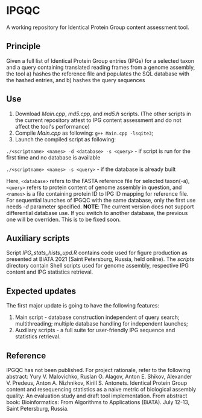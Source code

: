 # IPGQC
A working repository for Identical Protein Group content assessment tool.
## Principle
Given a full list of Identical Protein Group entries (IPGs) for a selected taxon and a query containing translated reading frames from a genome assembly, the tool a) hashes the reference file and populates the SQL database with the hashed entries, and b) hashes the query sequences 
## Use
1. Download *Main.cpp*, *md5.cpp*, and *md5.h* scripts. (The other scripts in the current repository attest to IPG content assessment and do not affect the tool's performance)
2. Compile *Main.cpp* as following: `g++ Main.cpp -lsqite3`;
4. Launch the compiled script as following: 

`./<scriptname> <names> -d <database> -s <query>` - if script is run for the first time and no database is available 

`./<scriptname> <names> -s <query>` - if the database is already built 

Here, `<database>` refers to the FASTA reference file for selected taxon(-a), `<query>` refers to protein content of genome assembly in question, and `<names>` is a file containing protein ID to IPG ID mapping for reference file. For sequential launches of IPGQC with the same database, only the first use needs *-d* parameter specified.
**NOTE**: The current version does not support differential database use. If you switch to another database, the previous one will be overriden. This is to be fixed soon.
## Auxiliary scripts
Script *IPG_stats_hists_upd.R* contains code used for figure production as presented at BiATA 2021 (Saint Petersburg, Russia, held online). The *scripts* directory contain Shell scripts used for genome assembly, respective IPG content and IPG statistics retrieval.
## Expected updates
The first major update is going to have the following features:
1. Main script - database construction independent of query search; multithreading; multiple database handling for independent launches;
2. Auxiliary scripts - a full suite for user-friendly IPG sequence and statistics retrieval.
## Reference
IPGQC has not been published. For project rationale, refer to the following abstract:
Yury V. Malovichko, Ruslan O. Alagov, Anton E. Shikov, Alexander V. Predeus, Anton A. Nizhnikov, Kirill S. Antonets. Identical Protein Group content and resequencing statistics as a naive metric of biological assembly quality: An evaluation study and draft tool implementation. From abstract book: Bioinformatics: From Algorithms to Applications (BiATA). July 12-13, Saint Petersburg, Russia.
